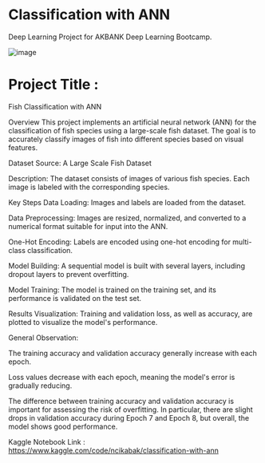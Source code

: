 # Classification with ANN
Deep Learning Project for AKBANK Deep Learning Bootcamp.

![image](https://github.com/user-attachments/assets/0e4741ca-7929-4c2f-8bde-da2a9f78abec)



# Project Title :
Fish Classification with ANN

Overview
This project implements an artificial neural network (ANN) for the classification of fish species using a large-scale fish dataset. The goal is to accurately classify images of fish into different species based on visual features.

Dataset Source: A Large Scale Fish Dataset

Description: The dataset consists of images of various fish species. Each image is labeled with the corresponding species.

Key Steps
Data Loading: Images and labels are loaded from the dataset.

Data Preprocessing: Images are resized, normalized, and converted to a numerical format suitable for input into the ANN.

One-Hot Encoding: Labels are encoded using one-hot encoding for multi-class classification.

Model Building: A sequential model is built with several layers, including dropout layers to prevent overfitting.

Model Training: The model is trained on the training set, and its performance is validated on the test set.

Results Visualization: Training and validation loss, as well as accuracy, are plotted to visualize the model's performance.

General Observation:

The training accuracy and validation accuracy generally increase with each epoch.

Loss values decrease with each epoch, meaning the model's error is gradually reducing.

The difference between training accuracy and validation accuracy is important for assessing the risk of overfitting. In particular, there are slight drops in validation accuracy during Epoch 7 and Epoch 8, but overall, the model shows good performance.


Kaggle Notebook Link : https://www.kaggle.com/code/ncikabak/classification-with-ann






